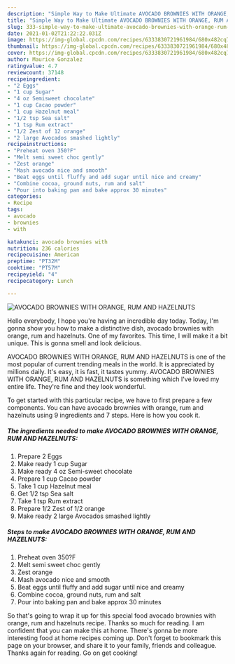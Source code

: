 ```yaml
---
description: "Simple Way to Make Ultimate AVOCADO BROWNIES WITH ORANGE, RUM AND HAZELNUTS"
title: "Simple Way to Make Ultimate AVOCADO BROWNIES WITH ORANGE, RUM AND HAZELNUTS"
slug: 333-simple-way-to-make-ultimate-avocado-brownies-with-orange-rum-and-hazelnuts
date: 2021-01-02T21:22:22.031Z
image: https://img-global.cpcdn.com/recipes/6333830721961984/680x482cq70/avocado-brownies-with-orange-rum-and-hazelnuts-recipe-main-photo.jpg
thumbnail: https://img-global.cpcdn.com/recipes/6333830721961984/680x482cq70/avocado-brownies-with-orange-rum-and-hazelnuts-recipe-main-photo.jpg
cover: https://img-global.cpcdn.com/recipes/6333830721961984/680x482cq70/avocado-brownies-with-orange-rum-and-hazelnuts-recipe-main-photo.jpg
author: Maurice Gonzalez
ratingvalue: 4.7
reviewcount: 37148
recipeingredient:
- "2 Eggs"
- "1 cup Sugar"
- "4 oz Semisweet chocolate"
- "1 cup Cacao powder"
- "1 cup Hazelnut meal"
- "1/2 tsp Sea salt"
- "1 tsp Rum extract"
- "1/2 Zest of 12 orange"
- "2 large Avocados smashed lightly"
recipeinstructions:
- "Preheat oven 350?F"
- "Melt semi sweet choc gently"
- "Zest orange"
- "Mash avocado nice and smooth"
- "Beat eggs until fluffy and add sugar until nice and creamy"
- "Combine cocoa, ground nuts, rum and salt"
- "Pour into baking pan and bake approx 30 minutes"
categories:
- Recipe
tags:
- avocado
- brownies
- with

katakunci: avocado brownies with 
nutrition: 236 calories
recipecuisine: American
preptime: "PT32M"
cooktime: "PT57M"
recipeyield: "4"
recipecategory: Lunch

---
```



![AVOCADO BROWNIES WITH ORANGE, RUM AND HAZELNUTS](https://img-global.cpcdn.com/recipes/6333830721961984/680x482cq70/avocado-brownies-with-orange-rum-and-hazelnuts-recipe-main-photo.jpg)

Hello everybody, I hope you're having an incredible day today. Today, I'm gonna show you how to make a distinctive dish, avocado brownies with orange, rum and hazelnuts. One of my favorites. This time, I will make it a bit unique. This is gonna smell and look delicious.



AVOCADO BROWNIES WITH ORANGE, RUM AND HAZELNUTS is one of the most popular of current trending meals in the world. It is appreciated by millions daily. It's easy, it is fast, it tastes yummy. AVOCADO BROWNIES WITH ORANGE, RUM AND HAZELNUTS is something which I've loved my entire life. They're fine and they look wonderful.


To get started with this particular recipe, we have to first prepare a few components. You can have avocado brownies with orange, rum and hazelnuts using 9 ingredients and 7 steps. Here is how you cook it.

<!--inarticleads1-->

##### The ingredients needed to make AVOCADO BROWNIES WITH ORANGE, RUM AND HAZELNUTS:

1. Prepare 2 Eggs
1. Make ready 1 cup Sugar
1. Make ready 4 oz Semi-sweet chocolate
1. Prepare 1 cup Cacao powder
1. Take 1 cup Hazelnut meal
1. Get 1/2 tsp Sea salt
1. Take 1 tsp Rum extract
1. Prepare 1/2 Zest of 1/2 orange
1. Make ready 2 large Avocados smashed lightly




<!--inarticleads2-->

##### Steps to make AVOCADO BROWNIES WITH ORANGE, RUM AND HAZELNUTS:

1. Preheat oven 350?F
1. Melt semi sweet choc gently
1. Zest orange
1. Mash avocado nice and smooth
1. Beat eggs until fluffy and add sugar until nice and creamy
1. Combine cocoa, ground nuts, rum and salt
1. Pour into baking pan and bake approx 30 minutes




So that's going to wrap it up for this special food avocado brownies with orange, rum and hazelnuts recipe. Thanks so much for reading. I am confident that you can make this at home. There's gonna be more interesting food at home recipes coming up. Don't forget to bookmark this page on your browser, and share it to your family, friends and colleague. Thanks again for reading. Go on get cooking!
